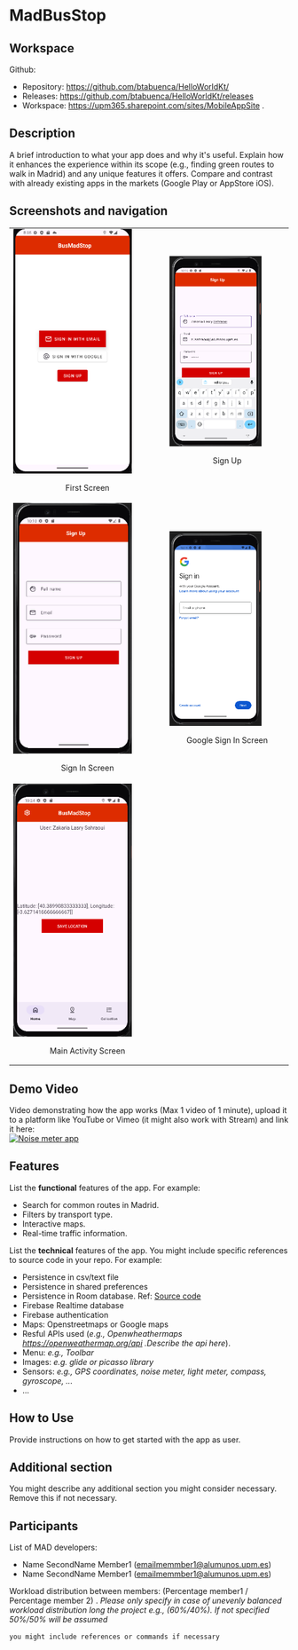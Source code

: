 # MadBusStop

## Workspace
Github:
- Repository: https://github.com/btabuenca/HelloWorldKt/
- Releases: https://github.com/btabuenca/HelloWorldKt/releases
- Workspace: https://upm365.sharepoint.com/sites/MobileAppSite .


## Description
A brief introduction to what your app does and why it's useful. Explain how it enhances the experience within its scope (e.g., finding green routes to walk in Madrid) and any unique features it offers. Compare and contrast with already existing apps in the markets (Google Play or AppStore iOS).

## Screenshots and navigation
<table>
  <tr>
    <td>
      <img src="img/FirstScreen.png" width="80%" alt="Describe here image 1"/>
      <p align="center">First Screen</p>
    </td>
    <td>
      <img src="img/SignUpScreen.png" width="80%" alt="Describe here image 2"/>
      <p align="center">Sign Up</p>
    </td>
  </tr>
  <tr>
    <td>
      <img src="img/SignInScreen.png" width="80%" alt="Describe here image 2"/>
      <p align="center">Sign In Screen</p>
    </td>
    <td>
      <img src="img/GoogleSignIn.png" width="80%" alt="Describe here image 4"/>
      <p align="center">Google Sign In Screen</p>
    </td>
  </tr>
  <tr>
    <td>
      <img src="img/MainActivity.png" width="80%" alt="Describe here image 5"/>
      <p align="center">Main Activity Screen</p>
    </td>
    <td>
    </td>
  </tr>
</table>



## Demo Video
Video demonstrating how the app works (Max 1 video of 1 minute), upload it to a platform like YouTube or Vimeo (it might also work with Stream) and link it here:  
<a href="https://vimeo.com/410664338?share=copy">
<img src="img/thumb.png" alt="Noise meter app" width="100" />
</a>

## Features
List the **functional** features of the app. For example:
- Search for common routes in Madrid.
- Filters by transport type.
- Interactive maps.
- Real-time traffic information.

List the **technical** features of the app. You might include specific references to source code
in your repo. For example:
- Persistence in csv/text file
- Persistence in shared preferences
- Persistence in Room database. Ref: [Source code](https://github.com/btabuenca/HelloWorldKt/blob/268a3367296238c76ec1baa18d0b5d268a49235f/app/src/main/java/es/upm/btb/helloworldkt/persistence/room/LocationEntity.kt#L6 "LocationEntity")
- Firebase Realtime database
- Firebase authentication
- Maps: Openstreetmaps or Google maps
- Resful APIs used (*e.g., Openwheathermaps https://openweathermap.org/api .Describe the api here*).
- Menu: *e.g., Toolbar*
- Images: *e.g. glide or picasso library*
- Sensors: *e.g., GPS coordinates, noise meter, light meter, compass, gyroscope, ...*
- ...

## How to Use
Provide instructions on how to get started with the app as user.

## Additional section
You might describe any additional section you might consider necessary. Remove this if not necessary.

## Participants
List of MAD developers:
- Name SecondName Member1 (emailmemmber1@alumunos.upm.es)
- Name SecondName Member1 (emailmemmber1@alumunos.upm.es)


Workload distribution between members: (Percentage member1 / Percentage member 2) . *Please only specify in case of unevenly balanced workload distribution long the project e.g., (60%/40%). If not specified 50%/50% will be assumed*

```bash
you might include references or commands if necessary
